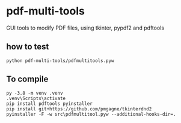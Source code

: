 # pdf-multi-tools
GUI tools to modify PDF files, using tkinter, pypdf2 and pdftools

## how to test

    python pdf-multi-tools/pdfmultitools.pyw

## To compile

    py -3.8 -m venv .venv
    .venv\Scripts\activate
    pip install pdftools pyinstaller
    pip install git+https://github.com/pmgagne/tkinterdnd2
    pyinstaller -F -w src\pdfmultitool.pyw --additional-hooks-dir=.
